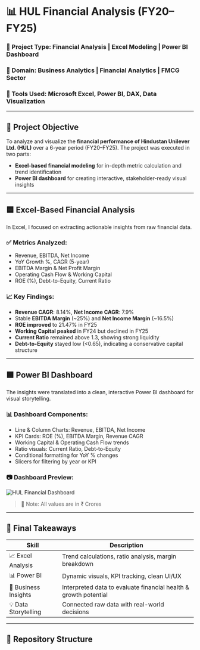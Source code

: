 # 📊 HUL Financial Analysis (FY20–FY25)

### 🚀 Project Type: Financial Analysis | Excel Modeling | Power BI Dashboard  
### 🧠 Domain: Business Analytics | Financial Analytics | FMCG Sector  
### 💼 Tools Used: Microsoft Excel, Power BI, DAX, Data Visualization

---

## 📌 Project Objective

To analyze and visualize the **financial performance of Hindustan Unilever Ltd. (HUL)** over a 6-year period (FY20–FY25). The project was executed in two parts:  
- **Excel-based financial modeling** for in-depth metric calculation and trend identification  
- **Power BI dashboard** for creating interactive, stakeholder-ready visual insights

---

## 🟦 Excel-Based Financial Analysis

In Excel, I focused on extracting actionable insights from raw financial data.

### ✅ Metrics Analyzed:
- Revenue, EBITDA, Net Income
- YoY Growth %, CAGR (5-year)
- EBITDA Margin & Net Profit Margin
- Operating Cash Flow & Working Capital
- ROE (%), Debt-to-Equity, Current Ratio

### 📈 Key Findings:
- **Revenue CAGR**: 8.14%, **Net Income CAGR**: 7.9%
- Stable **EBITDA Margin** (~25%) and **Net Income Margin** (~16.5%)
- **ROE improved** to 21.47% in FY25
- **Working Capital peaked** in FY24 but declined in FY25
- **Current Ratio** remained above 1.3, showing strong liquidity
- **Debt-to-Equity** stayed low (<0.65), indicating a conservative capital structure

---

## 🟩 Power BI Dashboard

The insights were translated into a clean, interactive Power BI dashboard for visual storytelling.

### 📊 Dashboard Components:
- Line & Column Charts: Revenue, EBITDA, Net Income
- KPI Cards: ROE (%), EBITDA Margin, Revenue CAGR
- Working Capital & Operating Cash Flow trends
- Ratio visuals: Current Ratio, Debt-to-Equity
- Conditional formatting for YoY % changes
- Slicers for filtering by year or KPI

### 📷 Dashboard Preview:

![HUL Financial Dashboard](./HUL_Dashboard_Screenshot.png)

> 🔎 Note: All values are in ₹ Crores

---

## 🎯 Final Takeaways

| Skill | Description |
|-------|-------------|
| 📈 Excel Analysis | Trend calculations, ratio analysis, margin breakdown |
| 📊 Power BI | Dynamic visuals, KPI tracking, clean UI/UX |
| 📌 Business Insights | Interpreted data to evaluate financial health & growth potential |
| 💡 Data Storytelling | Connected raw data with real-world decisions |

---

## 📁 Repository Structure

